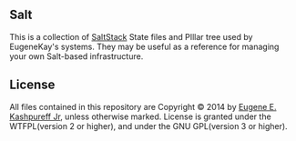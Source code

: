 <!--
# README.md
# EugeneKay/salt
-->
Salt
----

This is a collection of [SaltStack](https://docs.saltstack.com/) State files and PIllar tree used by EugeneKay's systems. They may be useful as a reference for managing your own Salt-based infrastructure.


License
-------

All files contained in this repository are Copyright © 2014 by [Eugene E. Kashpureff Jr](mailto:eugene@kashpureff.org), unless otherwise marked. License is granted under the WTFPL(version 2 or higher), and under the GNU GPL(version 3 or higher).
